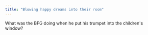```yaml
---
title: "Blowing happy dreams into their room"
---
```

What was the BFG doing when he put his trumpet into the children's window?

